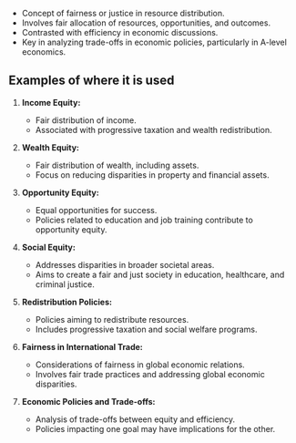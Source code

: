 - Concept of fairness or justice in resource distribution.
- Involves fair allocation of resources, opportunities, and outcomes.
- Contrasted with efficiency in economic discussions.
- Key in analyzing trade-offs in economic policies, particularly in A-level economics.

## Examples of where it is used
1. **Income Equity:**
    
    - Fair distribution of income.
    - Associated with progressive taxation and wealth redistribution.
2. **Wealth Equity:**
    
    - Fair distribution of wealth, including assets.
    - Focus on reducing disparities in property and financial assets.
3. **Opportunity Equity:**
    
    - Equal opportunities for success.
    - Policies related to education and job training contribute to opportunity equity.
4. **Social Equity:**
    
    - Addresses disparities in broader societal areas.
    - Aims to create a fair and just society in education, healthcare, and criminal justice.
5. **Redistribution Policies:**
    
    - Policies aiming to redistribute resources.
    - Includes progressive taxation and social welfare programs.
6. **Fairness in International Trade:**
    
    - Considerations of fairness in global economic relations.
    - Involves fair trade practices and addressing global economic disparities.
7. **Economic Policies and Trade-offs:**
    
    - Analysis of trade-offs between equity and efficiency.
    - Policies impacting one goal may have implications for the other.